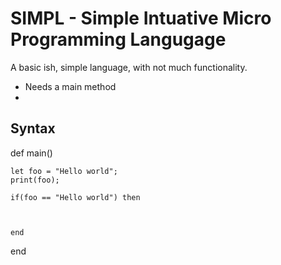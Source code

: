 
SIMPL - Simple Intuative Micro Programming Langugage
===

A basic ish, simple language, with not much functionality. 


- Needs a main method
- 

Syntax
---

def main()

	let foo = "Hello world";
	print(foo); 

	if(foo == "Hello world") then

		

	end
end



